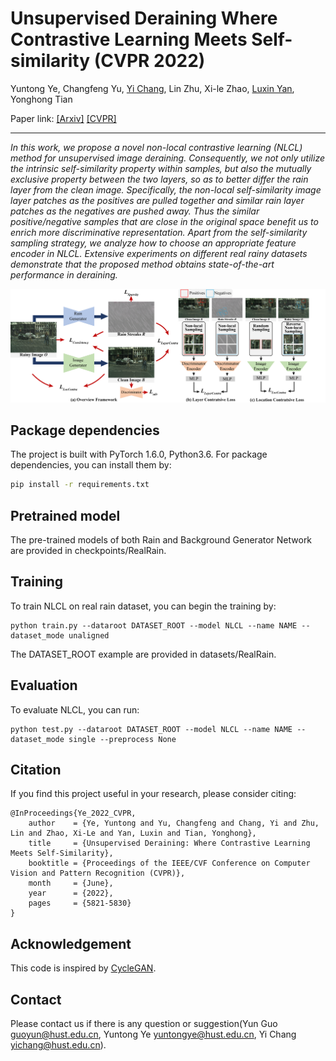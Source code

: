 # Unsupervised Deraining Where Contrastive Learning Meets Self-similarity (CVPR 2022)
Yuntong Ye, Changfeng Yu, <a href='https://owuchangyuo.github.io/'>Yi Chang</a>, Lin Zhu, Xi-le Zhao, <a href='[https://owuchangyuo.github.io/](http://faculty.hust.edu.cn/yanluxin/zh_CN/)'>Luxin Yan</a>, Yonghong Tian

Paper link: [[Arxiv]](https://arxiv.org/abs/2203.11509) [[CVPR]](https://openaccess.thecvf.com/content/CVPR2022/html/Ye_Unsupervised_Deraining_Where_Contrastive_Learning_Meets_Self-Similarity_CVPR_2022_paper.html)

<hr>
<i>In this work, we propose a novel non-local contrastive learning (NLCL) method for unsupervised image deraining. Consequently, we not only utilize the intrinsic self-similarity property within samples, but also the mutually exclusive property between the two layers, so as to better differ the rain layer from the clean image. Specifically, the non-local self-similarity image layer patches as the positives are pulled together and similar rain layer patches as the negatives are pushed away. Thus the similar positive/negative samples that are close in the original space benefit us to enrich more discriminative representation. Apart from the self-similarity sampling strategy, we analyze how to choose an appropriate feature encoder in NLCL. Extensive experiments on different real rainy datasets demonstrate that the proposed method obtains state-of-the-art performance in deraining.</i>

![NLCL](img/Structure.png)

## Package dependencies
The project is built with PyTorch 1.6.0, Python3.6. For package dependencies, you can install them by:
```bash
pip install -r requirements.txt
```
## Pretrained model
The pre-trained models of both Rain and Background Generator Network are provided in checkpoints/RealRain. 
## Training
To train NLCL on real rain dataset, you can begin the training by:
```train
python train.py --dataroot DATASET_ROOT --model NLCL --name NAME --dataset_mode unaligned
```
The DATASET_ROOT example are provided in datasets/RealRain.
## Evaluation
To evaluate NLCL, you can run:
```test
python test.py --dataroot DATASET_ROOT --model NLCL --name NAME --dataset_mode single --preprocess None
```
## Citation
If you find this project useful in your research, please consider citing:
```
@InProceedings{Ye_2022_CVPR,
    author    = {Ye, Yuntong and Yu, Changfeng and Chang, Yi and Zhu, Lin and Zhao, Xi-Le and Yan, Luxin and Tian, Yonghong},
    title     = {Unsupervised Deraining: Where Contrastive Learning Meets Self-Similarity},
    booktitle = {Proceedings of the IEEE/CVF Conference on Computer Vision and Pattern Recognition (CVPR)},
    month     = {June},
    year      = {2022},
    pages     = {5821-5830}
}
```
## Acknowledgement
This code is inspired by [CycleGAN](https://github.com/junyanz/pytorch-CycleGAN-and-pix2pix).
## Contact
Please contact us if there is any question or suggestion(Yun Guo guoyun@hust.edu.cn, Yuntong Ye yuntongye@hust.edu.cn, Yi Chang yichang@hust.edu.cn).
